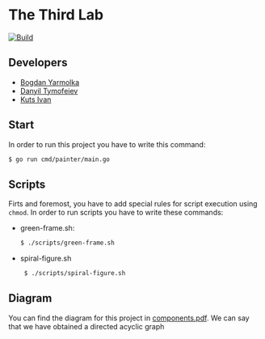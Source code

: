# The Third Lab

[![Build](https://github.com/KPI-kujo205/2course-golang-lab3/actions/workflows/build-and-test.yml/badge.svg)](https://github.com/KPI-kujo205/2course-golang-lab3/actions/workflows/build-and-test.yml)

## Developers

* [Bogdan Yarmolka](https://github.com/thebladehit)
* [Danyil Tymofeiev](https://github.com/SharpDevOps10)
* [Kuts Ivan](https://github.com/kujo205)

## Start

In order to run this project you have to write this command: 
```bash
$ go run cmd/painter/main.go
```

## Scripts 

Firts and foremost, you have to add special rules for script execution using `chmod`. In order to run scripts you have to write these commands:

* green-frame.sh:

  ```bash
  $ ./scripts/green-frame.sh
  ```

 * spiral-figure.sh

   ```bash
    $ ./scripts/spiral-figure.sh
   ```

## Diagram

You can find the diagram for this project in [components.pdf](https://github.com/KPI-kujo205/2course-golang-lab3/blob/main/components.pdf). We can say that we have obtained a directed acyclic graph
